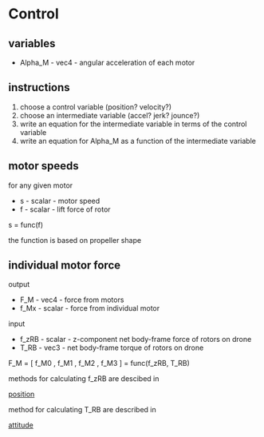 # Control

## variables

- Alpha\_M - vec4 - angular acceleration of each motor

## instructions

1. choose a control variable (position? velocity?)
2. choose an intermediate variable (accel? jerk? jounce?)
3. write an equation for the intermediate variable in terms of the control variable
4. write an equation for Alpha\_M as a function of the intermediate variable

## motor speeds

for any given motor

- s - scalar - motor speed
- f - scalar - lift force of rotor

s = func(f)

the function is based on propeller shape

## individual motor force

output

- F\_M - vec4 - force from motors
- f\_Mx - scalar - force from individual motor

input

- f\_zRB - scalar - z-component net body-frame force of rotors on drone
- T\_RB - vec3 - net body-frame torque of rotors on drone

F\_M = [ f\_M0 , f\_M1 , f\_M2 , f\_M3 ] = func(f\_zRB, T\_RB)

methods for calculating f\_zRB are descibed in

[position](position/position.md)

method for calculating T\_RB are described in

[attitude](attitude/attitude.md)
